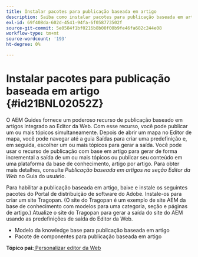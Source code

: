 ```yaml
---
title: Instalar pacotes para publicação baseada em artigo
description: Saiba como instalar pacotes para publicação baseada em artigo
exl-id: 69f408da-602d-4541-94fa-6f058773502f
source-git-commit: 5e0584f1bf0216b8b00f00b9fe46fa682c244e08
workflow-type: tm+mt
source-wordcount: '193'
ht-degree: 0%

---
```


# Instalar pacotes para publicação baseada em artigo {#id21BNL02052Z}

O AEM Guides fornece um poderoso recurso de publicação baseado em artigos integrado ao Editor da Web. Com esse recurso, você pode publicar um ou mais tópicos simultaneamente. Depois de abrir um mapa no Editor de mapa, você pode navegar até a guia Saídas para criar uma predefinição e, em seguida, escolher um ou mais tópicos para gerar a saída. Você pode usar o recurso de publicação com base em artigo para gerar de forma incremental a saída de um ou mais tópicos ou publicar seu conteúdo em uma plataforma da base de conhecimento, artigo por artigo. Para obter mais detalhes, consulte *Publicação baseada em artigos na seção Editor da Web* no Guia do usuário.

Para habilitar a publicação baseada em artigo, baixe e instale os seguintes pacotes do Portal de distribuição de software do Adobe. Instale-os para criar um site Tragopan. \(O site do Tragopan é um exemplo de site AEM da base de conhecimento com modelos para uma categoria, seção e páginas de artigo.\) Atualize o site do Tragopan para gerar a saída do site do AEM usando as predefinições de saída do Editor da Web.

- Modelo da knowledge base para publicação baseada em artigo
- Pacote de componentes para publicação baseada em artigo

**Tópico pai:**[ Personalizar editor da Web](conf-web-editor.md)
